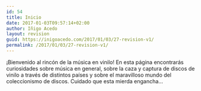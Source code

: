 ```yaml
---
id: 54
title: Inicio
date: 2017-01-03T09:57:14+02:00
author: Iñigo Acedo
layout: revision
guid: https://inigoacedo.com/2017/01/03/27-revision-v1/
permalink: /2017/01/03/27-revision-v1/
---
```

¡Bienvenido al rincón de la música en vinilo! En esta página encontrarás curiosidades sobre música en general, sobre la caza y captura de discos de vinilo a través de distintos países y sobre el maravilloso mundo del coleccionismo de discos. Cuidado que esta mierda engancha&#8230;
